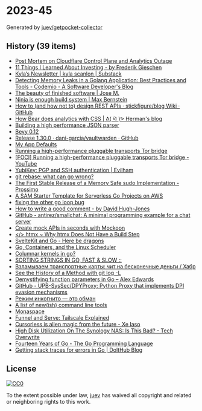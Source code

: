 # 2023-45

Generated by [juev/getpocket-collector](https://github.com/juev/getpocket-collector)

## History (39 items)

- [Post Mortem on Cloudflare Control Plane and Analytics Outage](https://blog.cloudflare.com/post-mortem-on-cloudflare-control-plane-and-analytics-outage/)
- [11 Things I Learned About Investing - by Frederik Gieschen](https://alchemy.substack.com/p/11-things-i-learned-about-investing)
- [Kyla’s Newsletter | kyla scanlon | Substack](https://kyla.substack.com)
- [Detecting Memory Leaks in a Golang Application: Best Practices and Tools - Codemio - A Software Developer's Blog](https://www.codemio.com/2023/05/detecting-memory-leaks-in-golang.html)
- [The beauty of finished software | Jose M.](https://josem.co/the-beauty-of-finished-software/)
- [Ninja is enough build system | Max Bernstein](https://bernsteinbear.com/blog/ninja-is-enough/)
- [How to (and how not to) design REST APIs · stickfigure/blog Wiki · GitHub](https://github.com/stickfigure/blog/wiki/How-to-%28and-how-not-to%29-design-REST-APIs)
- [How Bear does analytics with CSS | ᕕ( ᐛ )ᕗ Herman's blog](https://herman.bearblog.dev/how-bear-does-analytics-with-css/)
- [Building a high performance JSON parser](https://dave.cheney.net/paste/gophercon-sg-2023.html)
- [Bevy 0.12](https://bevyengine.org/news/bevy-0-12/)
- [Release 1.30.0 · dani-garcia/vaultwarden · GitHub](https://github.com/dani-garcia/vaultwarden/releases/tag/1.30.0)
- [My App Defaults](https://arne.me/articles/app-defaults)
- [Running a high-performance pluggable transports Tor bridge](https://bamsoftware.com/papers/pt-bridge-hiperf/)
- [[FOCI] Running a high-performance pluggable transports Tor bridge - YouTube](https://www.youtube.com/watch?v=UkUQsAJB-bg)
- [YubiKey: PGP and SSH authentication | Evilham](https://evilham.com/en/blog/2023-yubikey-PGP-SSH-auth)
- [git rebase: what can go wrong?](https://jvns.ca/blog/2023/11/06/rebasing-what-can-go-wrong-/)
- [The First Stable Release of a Memory Safe sudo Implementation - Prossimo](https://www.memorysafety.org/blog/sudo-first-stable-release/)
- [A SAM Starter Template for Serverless Go Projects on AWS](https://www.micahwalter.com/a-sam-starter-template-for-serverless-go-projects/)
- [fixing the other go loop bug](https://flak.tedunangst.com/post/fixing-the-other-go-loop-bug)
- [How to write a good comment - by David Hugh-Jones](https://wyclif.substack.com/p/how-to-write-a-good-comment)
- [GitHub - antirez/smallchat: A minimal programming example for a chat server](https://github.com/antirez/smallchat)
- [Create mock APIs in seconds with Mockoon](https://mockoon.com)
- [</> htmx ~ Why htmx Does Not Have a Build Step](https://htmx.org/essays/no-build-step/)
- [SvelteKit and Go - Here be dragons](https://chris.kietzell.de/posts/sveltekit-and-go/)
- [Go, Containers, and the Linux Scheduler](https://www.riverphillips.dev/blog/go-cfs)
- [Columnar kernels in go?](https://www.scattered-thoughts.net/writing/columnar-kernels-in-go)
- [SORTING STRINGS IN GO, FAST & SLOW ::](https://aead.dev/news/sort-strings/)
- [Взламываем транспортные карты: чит на бесконечные деньги / Хабр](https://habr.com/ru/companies/bastion/articles/772222/)
- [See the History of a Method with git log -L](https://calebhearth.com/git-method-history)
- [Demystifying function parameters in Go – Alex Edwards](https://www.alexedwards.net/blog/demystifying-function-parameters-in-go)
- [GitHub - UPB-SysSec/DPYProxy: Python Proxy that implements DPI evasion mechanisms](https://github.com/UPB-SysSec/DPYProxy)
- [Режим инкогнито — это обман](https://adguard.info/ru/blog/incognito-mode-fake-protection-chrome.html)
- [A list of new(ish) command line tools](https://jvns.ca/blog/2022/04/12/a-list-of-new-ish--command-line-tools/)
- [Monaspace](https://monaspace.githubnext.com)
- [Funnel and Serve: Tailscale Explained](https://tailscale.dev/blog/funnel-serve-demo)
- [Cursorless is alien magic from the future - Xe Iaso](https://xeiaso.net/notes/cursorless-alien-magic/)
- [High Disk Utilization On The Synology NAS: Is This Bad? - Tech Overwrite](https://www.techoverwrite.com/synology-high-disk-utilization/)
- [Fourteen Years of Go - The Go Programming Language](https://go.dev/blog/14years)
- [Getting stack traces for errors in Go | DoltHub Blog](https://www.dolthub.com/blog/2023-11-10-stack-traces-in-go/)

## License

[![CC0](https://mirrors.creativecommons.org/presskit/buttons/88x31/svg/cc-zero.svg)](https://creativecommons.org/publicdomain/zero/1.0/)

To the extent possible under law, [juev](https://github.com/juev) has waived all copyright and related or neighboring rights to this work.
